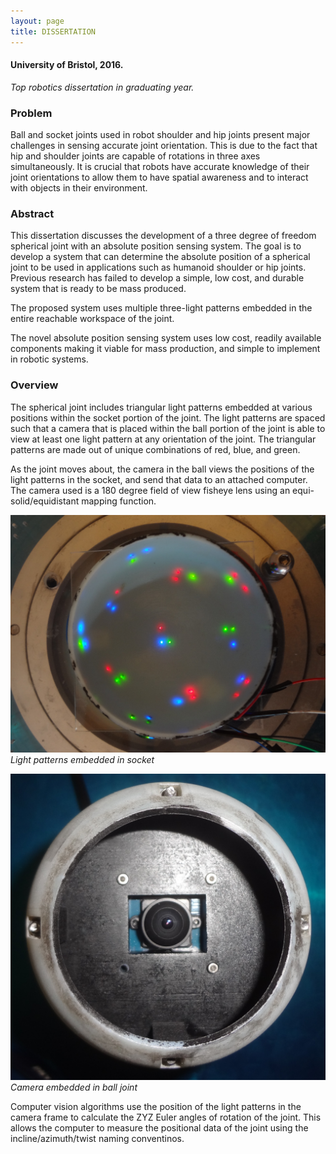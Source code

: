 ```yaml
---
layout: page
title: DISSERTATION
---
```

#### University of Bristol, 2016. 

*Top robotics dissertation in graduating year.*

### Problem

Ball and socket joints used in robot shoulder and hip joints present major challenges in sensing accurate joint orientation. This is due to the fact that hip and shoulder joints are capable of rotations in three axes simultaneously. It is crucial that robots have accurate knowledge of their joint orientations to allow them to have spatial awareness and to interact with objects in their environment. 

### Abstract

This dissertation discusses the development of a three degree of freedom spherical joint with an absolute position sensing system. The goal is to develop a system that can determine the absolute position of a spherical joint to be used in applications such as humanoid shoulder or hip joints. Previous research has failed to develop a simple, low cost, and durable system that is ready to be mass produced. 

The proposed system uses multiple three-light patterns embedded in the entire reachable workspace of the joint. 

The novel absolute position sensing system uses low cost, readily available components making it viable for mass production, and simple to implement in robotic systems.


### Overview

The spherical joint includes triangular light patterns embedded at various positions within the socket portion of the joint. The light patterns are spaced such that a camera that is placed within the ball portion of the joint is able to view at least one light pattern at any orientation of the joint. The triangular patterns are made out of unique combinations of red, blue, and green.

As the joint moves about, the camera in the ball views the positions of the light patterns in the socket, and send that data to an attached computer. The camera used is a 180 degree field of view fisheye lens using an equi-solid/equidistant mapping function.


![light-patterns](/assets/dissertation-light-pattern-view.jpg)
*Light patterns embedded in socket*

![light-patterns](/assets/dissertation-ball-view.jpg)
*Camera embedded in ball joint*

Computer vision algorithms use the position of the light patterns in the camera frame to calculate the ZYZ Euler angles of rotation of the joint. This allows the computer to measure the positional data of the joint using the incline/azimuth/twist naming conventinos.
